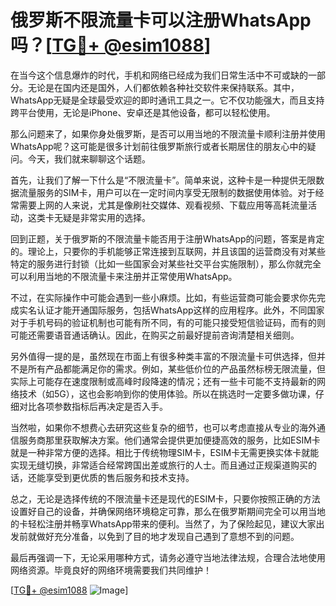 # 俄罗斯不限流量卡可以注册WhatsApp吗？[[TG💪+ @esim1088](https://t.me/s/esim1088)]

在当今这个信息爆炸的时代，手机和网络已经成为我们日常生活中不可或缺的一部分。无论是在国内还是国外，人们都依赖各种社交软件来保持联系。其中，WhatsApp无疑是全球最受欢迎的即时通讯工具之一。它不仅功能强大，而且支持跨平台使用，无论是iPhone、安卓还是其他设备，都可以轻松使用。

那么问题来了，如果你身处俄罗斯，是否可以用当地的不限流量卡顺利注册并使用WhatsApp呢？这可能是很多计划前往俄罗斯旅行或者长期居住的朋友心中的疑问。今天，我们就来聊聊这个话题。

首先，让我们了解一下什么是“不限流量卡”。简单来说，这种卡是一种提供无限数据流量服务的SIM卡，用户可以在一定时间内享受无限制的数据使用体验。对于经常需要上网的人来说，尤其是像刷社交媒体、观看视频、下载应用等高耗流量活动，这类卡无疑是非常实用的选择。

回到正题，关于俄罗斯的不限流量卡能否用于注册WhatsApp的问题，答案是肯定的。理论上，只要你的手机能够正常连接到互联网，并且该国的运营商没有对某些特定的服务进行封锁（比如一些国家会对某些社交平台实施限制），那么你就完全可以利用当地的不限流量卡来注册并正常使用WhatsApp。

不过，在实际操作中可能会遇到一些小麻烦。比如，有些运营商可能会要求你先完成实名认证才能开通国际服务，包括WhatsApp这样的应用程序。此外，不同国家对于手机号码的验证机制也可能有所不同，有的可能只接受短信验证码，而有的则可能还需要语音通话确认。因此，在购买之前最好提前咨询清楚相关细则。

另外值得一提的是，虽然现在市面上有很多种类丰富的不限流量卡可供选择，但并不是所有产品都能满足你的需求。例如，某些低价位的产品虽然标榜无限流量，但实际上可能存在速度限制或高峰时段降速的情况；还有一些卡可能不支持最新的网络技术（如5G），这也会影响到你的使用体验。所以在挑选时一定要多做功课，仔细对比各项参数指标后再决定是否入手。

当然啦，如果你不想费心去研究这些复杂的细节，也可以考虑直接从专业的海外通信服务商那里获取解决方案。他们通常会提供更加便捷高效的服务，比如ESIM卡就是一种非常方便的选择。相比于传统物理SIM卡，ESIM卡无需更换实体卡就能实现无缝切换，非常适合经常跨国出差或旅行的人士。而且通过正规渠道购买的话，还能享受到更优质的售后服务和技术支持。

总之，无论是选择传统的不限流量卡还是现代的ESIM卡，只要你按照正确的方法设置好自己的设备，并确保网络环境稳定可靠，那么在俄罗斯期间完全可以用当地的卡轻松注册并畅享WhatsApp带来的便利。当然了，为了保险起见，建议大家出发前就做好充分准备，以免到了目的地才发现自己遇到了意想不到的问题。

最后再强调一下，无论采用哪种方式，请务必遵守当地法律法规，合理合法地使用网络资源。毕竟良好的网络环境需要我们共同维护！

[[TG💪+ @esim1088](https://t.me/s/esim1088) ![Image](https://i.postimg.cc/4NQfJmqS/Snipaste-2025-05-13-00-14-12.png)]